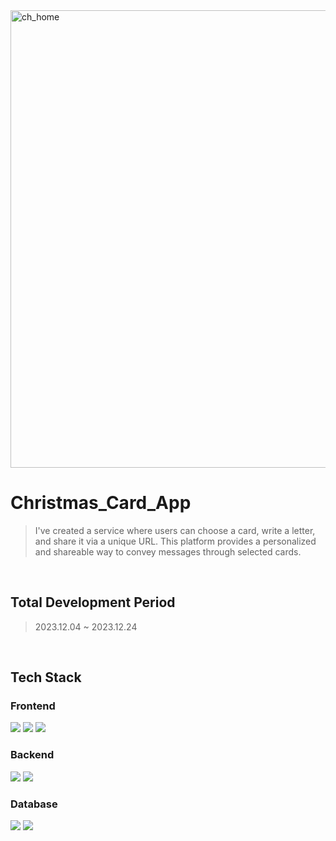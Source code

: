 <img width="732" alt="ch_home" src="https://github.com/inayoon/christmas_card_app/assets/100747899/de16cca8-06f5-46a4-92e7-a8479bc975f2">

# Christmas_Card_App
 > I've created a service where users can choose a card, write a letter, and share it via a unique URL. This platform provides a personalized and shareable way to convey messages through selected cards.
<br/>

## Total Development Period
> 2023.12.04 ~ 2023.12.24
<br/>

## Tech Stack
### Frontend
<img src="https://img.shields.io/badge/React-61DAFB?style=for-the-badge&logo=React&logoColor=white">  <img src="https://img.shields.io/badge/Redux-764ABC?style=for-the-badge&logo=Redux&logoColor=white">  <img src="https://img.shields.io/badge/Tailwind CSS-06B6D4?style=for-the-badge&logo=Tailwind CSS&logoColor=white">

### Backend
<img src="https://img.shields.io/badge/Express-000000?style=for-the-badge&logo=Express&logoColor=white">  <img src="https://img.shields.io/badge/Node.js-339933?style=for-the-badge&logo=Node.js&logoColor=white">

### Database
<img src="https://img.shields.io/badge/MongoDB-47A248?style=for-the-badge&logo=MongoDB&logoColor=white">  <img src="https://img.shields.io/badge/Firebase-FFCA28?style=for-the-badge&logo=Firebase&logoColor=white">
<br/>
